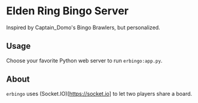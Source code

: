 # Elden Ring Bingo Server

Inspired by Captain_Domo's Bingo Brawlers, but personalized.

## Usage

Choose your favorite Python web server to run `erbingo:app.py`.

## About

`erbingo` uses (Socket.IO)[https://socket.io] to let two players share a board.